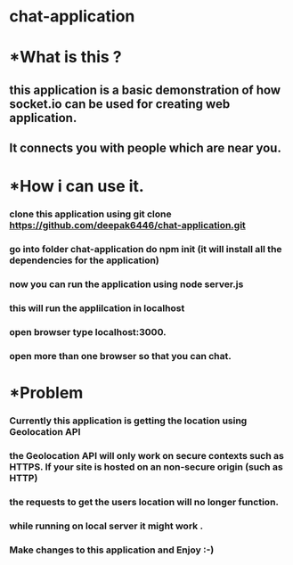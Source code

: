 # chat-application

# *What is this ?
## this application is a basic demonstration of how socket.io can be used for creating web application.
## It connects you with people which are near you.

# *How i can use it.
### clone this application using git clone https://github.com/deepak6446/chat-application.git
### go into folder chat-application do npm init (it will install all the dependencies for the application)
### now you can run the application using node server.js
### this will run the applilcation in localhost 
### open browser type localhost:3000.
### open more than one browser so that you can chat.

# *Problem
### Currently this application is getting the location using Geolocation API
### the Geolocation API will only work on secure contexts such as HTTPS. If your site is hosted on an non-secure origin (such as HTTP) 
### the requests to get the users location will no longer function.
### while running on local server it might work .

### Make changes to this application and Enjoy :-)

